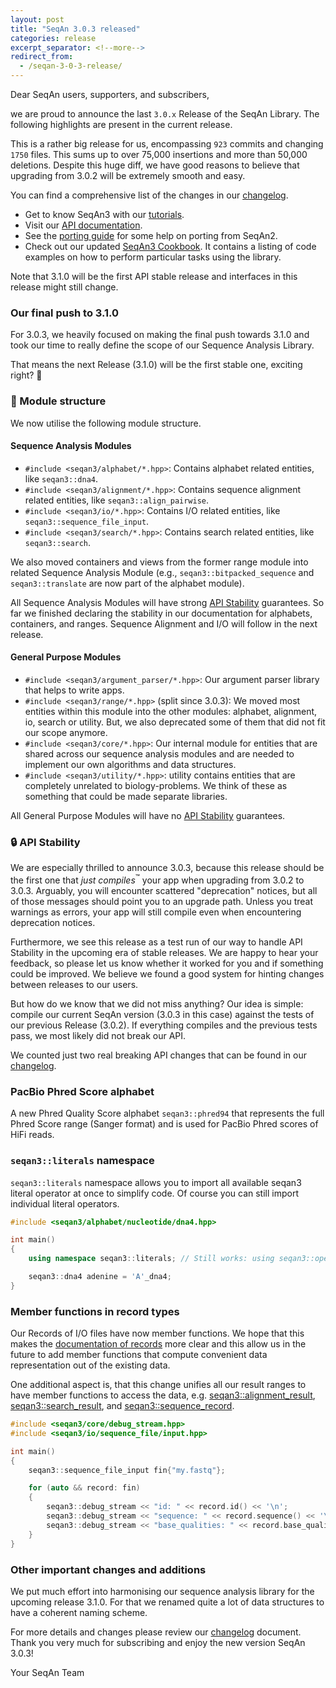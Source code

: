 ```yaml
---
layout: post
title: "SeqAn 3.0.3 released"
categories: release
excerpt_separator: <!--more-->
redirect_from:
  - /seqan-3-0-3-release/
---
```


Dear SeqAn users, supporters, and subscribers,

we are proud to announce the last `3.0.x` Release of the SeqAn Library.
The following highlights are present in the current release.

<!--more-->

This is a rather big release for us, encompassing `923` commits and changing `1750` files. This sums up to over 75,000 insertions and more than 50,000 deletions.
Despite this huge diff, we have good reasons to believe that upgrading from 3.0.2 will be extremely smooth and easy.

You can find a comprehensive list of the changes in our [changelog](https://docs.seqan.de/seqan/3.0.3/about_changelog.html).

* Get to know SeqAn3 with our [tutorials](https://docs.seqan.de/seqan/3-master-user/usergroup1.html).
* Visit our [API documentation](https://docs.seqan.de/seqan/3.0.3/index.html).
* See the [porting guide](https://docs.seqan.de/seqan/3-master-user/howto_porting.html) for some help on porting from SeqAn2.
* Check out our updated [SeqAn3 Cookbook](https://docs.seqan.de/seqan/3.0.3/cookbook.html). It contains a listing of code
  examples on how to perform particular tasks using the library.

Note that 3.1.0 will be the first API stable release and interfaces in this release might still change.

### Our final push to 3.1.0

For 3.0.3, we heavily focused on making the final push towards 3.1.0 and took our time to really define the scope of our Sequence Analysis Library.

That means the next Release (3.1.0) will be the first stable one, exciting right? :partying_face:

### :open_book: Module structure

We now utilise the following module structure.

#### Sequence Analysis Modules

* `#include <seqan3/alphabet/*.hpp>`:
  Contains alphabet related entities, like `seqan3::dna4`.
* `#include <seqan3/alignment/*.hpp>`:
  Contains sequence alignment related entities, like `seqan3::align_pairwise`.
* `#include <seqan3/io/*.hpp>`:
  Contains I/O related entities, like `seqan3::sequence_file_input`.
* `#include <seqan3/search/*.hpp>`:
  Contains search related entities, like `seqan3::search`.

We also moved containers and views from the former range module into related Sequence Analysis Module (e.g., `seqan3::bitpacked_sequence` and `seqan3::translate` are now part of the alphabet module).

All Sequence Analysis Modules will have strong [API Stability](https://docs.seqan.de/seqan/3.0.3/about_api.html#api_stability) guarantees. So far we finished declaring the stability in our documentation for alphabets, containers, and ranges. Sequence Alignment and I/O will follow in the next release.

#### General Purpose Modules

* `#include <seqan3/argument_parser/*.hpp>`:
  Our argument parser library that helps to write apps.
* `#include <seqan3/range/*.hpp>` (split since 3.0.3):
  We moved most entities within this module into the other modules: alphabet, alignment, io, search or utility. But, we also deprecated some of them that did not fit our scope anymore.
* `#include <seqan3/core/*.hpp>`:
  Our internal module for entities that are shared across our sequence analysis modules and are needed to implement our own algorithms and data structures.
* `#include <seqan3/utility/*.hpp>`:
  utility contains entities that are completely unrelated to biology-problems. We think of these as something that could be made separate libraries.

All General Purpose Modules will have no [API Stability](https://docs.seqan.de/seqan/3.0.3/about_api.html#api_stability) guarantees.

### :lock: API Stability

We are especially thrilled to announce 3.0.3, because this release should be the first one that _just compiles_<sup>:tm:</sup> your app when upgrading from 3.0.2 to 3.0.3. Arguably, you will encounter scattered "deprecation" notices, but all of those messages should point you to an upgrade path. Unless you treat warnings as errors, your app will still compile even when encountering deprecation notices.

Furthermore, we see this release as a test run of our way to handle API Stability in the upcoming era of stable releases. We are happy to hear your feedback, so please let us know whether it worked for you and if something could be improved. We believe we found a good system for hinting changes between releases to our users.

But how do we know that we did not miss anything? Our idea is simple: compile our current SeqAn version (3.0.3 in this case) against the tests of our previous Release (3.0.2). If everything compiles and the previous tests pass, we most likely did not break our API.

We counted just two real breaking API changes that can be found in our [changelog](https://docs.seqan.de/seqan/3.0.3/about_changelog.html).

### PacBio Phred Score alphabet

A new Phred Quality Score alphabet `seqan3::phred94` that represents the full Phred Score range (Sanger format) and is used for PacBio Phred scores of HiFi reads.

### `seqan3::literals` namespace

`seqan3::literals` namespace allows you to import all available seqan3 literal operator at once to simplify code. Of course you can still import individual literal operators.

```cpp
#include <seqan3/alphabet/nucleotide/dna4.hpp>

int main()
{
    using namespace seqan3::literals; // Still works: using seqan3::operator''_dna4;

    seqan3::dna4 adenine = 'A'_dna4;
}
```

### Member functions in record types

Our Records of I/O files have now member functions. We hope that this makes the [documentation of
records](https://docs.seqan.de/seqan/3.0.3/classseqan3_1_1sequence__record.html) more clear and this allow us in the
future to add member functions that compute convenient data representation out of the existing data.

One additional aspect is, that this change unifies all our result ranges to have member functions to access the data,
e.g. [seqan3::alignment_result](https://docs.seqan.de/seqan/3.0.3/classseqan3_1_1alignment__result.html),
[seqan3::search_result](https://docs.seqan.de/seqan/3.0.3/classseqan3_1_1search__result.html), and
[seqan3::sequence_record](https://docs.seqan.de/seqan/3.0.3/classseqan3_1_1sequence__record.html).

```cpp
#include <seqan3/core/debug_stream.hpp>
#include <seqan3/io/sequence_file/input.hpp>

int main()
{
    seqan3::sequence_file_input fin{"my.fastq"};

    for (auto && record: fin)
    {
        seqan3::debug_stream << "id: " << record.id() << '\n';
        seqan3::debug_stream << "sequence: " << record.sequence() << '\n';
        seqan3::debug_stream << "base_qualities: " << record.base_qualities() << '\n';
    }
}
```

### Other important changes and additions

We put much effort into harmonising our sequence analysis library for the upcoming release 3.1.0. For that we renamed
quite a lot of data structures to have a coherent naming scheme.

For more details and changes please review our [changelog](https://docs.seqan.de/seqan/3.0.3/about_changelog.html)
document. Thank you very much for subscribing and enjoy the new version SeqAn 3.0.3!

Your SeqAn Team
